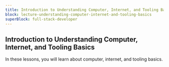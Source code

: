 ```yaml
---
title: Introduction to Understanding Computer, Internet, and Tooling Basics
block: lecture-understanding-computer-internet-and-tooling-basics
superBlock: full-stack-developer
---
```


## Introduction to Understanding Computer, Internet, and Tooling Basics

In these lessons, you will learn about computer, internet, and tooling basics.
